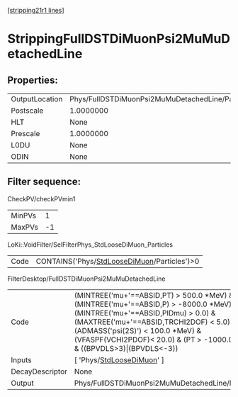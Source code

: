 [[stripping21r1 lines]](./stripping21r1-index)

# StrippingFullDSTDiMuonPsi2MuMuDetachedLine

## Properties:

|                |                                                  |
|----------------|--------------------------------------------------|
| OutputLocation | Phys/FullDSTDiMuonPsi2MuMuDetachedLine/Particles |
| Postscale      | 1.0000000                                        |
| HLT            | None                                             |
| Prescale       | 1.0000000                                        |
| L0DU           | None                                             |
| ODIN           | None                                             |

## Filter sequence:

CheckPV/checkPVmin1

|        |     |
|--------|-----|
| MinPVs | 1   |
| MaxPVs | -1  |

LoKi::VoidFilter/SelFilterPhys_StdLooseDiMuon_Particles

|      |                                                                                                |
|------|------------------------------------------------------------------------------------------------|
| Code | CONTAINS('Phys/[StdLooseDiMuon](./stripping21r1-commonparticles-stdloosedimuon)/Particles')\>0 |

FilterDesktop/FullDSTDiMuonPsi2MuMuDetachedLine

|                 |                                                                                                                                                                                                                                                                                                  |
|-----------------|--------------------------------------------------------------------------------------------------------------------------------------------------------------------------------------------------------------------------------------------------------------------------------------------------|
| Code            | (MINTREE('mu+'==ABSID,PT) \> 500.0 \*MeV) & (MINTREE('mu+'==ABSID,P) \> -8000.0 \*MeV) & (MINTREE('mu+'==ABSID,PIDmu) \> 0.0) & (MAXTREE('mu+'==ABSID,TRCHI2DOF) \< 5.0) & (ADMASS('psi(2S)') \< 100.0 \*MeV) & (VFASPF(VCHI2PDOF)\< 20.0) & (PT \> -1000.0 \*MeV) & ((BPVDLS\>3)\|(BPVDLS\<-3)) |
| Inputs          | [ 'Phys/[StdLooseDiMuon](./stripping21r1-commonparticles-stdloosedimuon)' ]                                                                                                                                                                                                                    |
| DecayDescriptor | None                                                                                                                                                                                                                                                                                             |
| Output          | Phys/FullDSTDiMuonPsi2MuMuDetachedLine/Particles                                                                                                                                                                                                                                                 |
